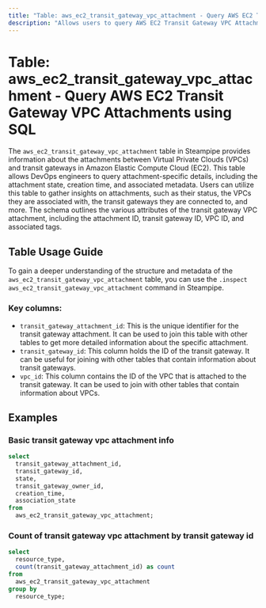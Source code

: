 ```yaml
---
title: "Table: aws_ec2_transit_gateway_vpc_attachment - Query AWS EC2 Transit Gateway VPC Attachments using SQL"
description: "Allows users to query AWS EC2 Transit Gateway VPC Attachments for details such as the attachment state, creation time, and more."
---
```


# Table: aws_ec2_transit_gateway_vpc_attachment - Query AWS EC2 Transit Gateway VPC Attachments using SQL

The `aws_ec2_transit_gateway_vpc_attachment` table in Steampipe provides information about the attachments between Virtual Private Clouds (VPCs) and transit gateways in Amazon Elastic Compute Cloud (EC2). This table allows DevOps engineers to query attachment-specific details, including the attachment state, creation time, and associated metadata. Users can utilize this table to gather insights on attachments, such as their status, the VPCs they are associated with, the transit gateways they are connected to, and more. The schema outlines the various attributes of the transit gateway VPC attachment, including the attachment ID, transit gateway ID, VPC ID, and associated tags.

## Table Usage Guide

To gain a deeper understanding of the structure and metadata of the `aws_ec2_transit_gateway_vpc_attachment` table, you can use the `.inspect aws_ec2_transit_gateway_vpc_attachment` command in Steampipe.

### Key columns:

- `transit_gateway_attachment_id`: This is the unique identifier for the transit gateway attachment. It can be used to join this table with other tables to get more detailed information about the specific attachment.
- `transit_gateway_id`: This column holds the ID of the transit gateway. It can be useful for joining with other tables that contain information about transit gateways.
- `vpc_id`: This column contains the ID of the VPC that is attached to the transit gateway. It can be used to join with other tables that contain information about VPCs.

## Examples

### Basic transit gateway vpc attachment info

```sql
select
  transit_gateway_attachment_id,
  transit_gateway_id,
  state,
  transit_gateway_owner_id,
  creation_time,
  association_state
from
  aws_ec2_transit_gateway_vpc_attachment;
```


### Count of transit gateway vpc attachment by transit gateway id

```sql
select
  resource_type,
  count(transit_gateway_attachment_id) as count
from
  aws_ec2_transit_gateway_vpc_attachment
group by
  resource_type;
```